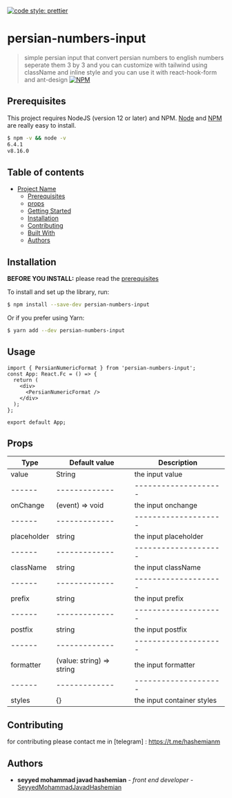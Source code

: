 [![code style: prettier](https://img.shields.io/badge/code_style-prettier-ff69b4.svg?style=flat-square)](https://github.com/prettier/prettier)

# persian-numbers-input

> simple persian input that convert persian numbers to english numbers seperate them 3 by 3 and you can customize with tailwind using className and inline style and you can use it with react-hook-form and ant-design
> [![NPM](https://img.shields.io/npm/v/persian-numbers-input.svg)](https://www.npmjs.com/package/persian-numbers-input)

## Prerequisites

This project requires NodeJS (version 12 or later) and NPM.
[Node](http://nodejs.org/) and [NPM](https://npmjs.org/) are really easy to install.

```sh
$ npm -v && node -v
6.4.1
v8.16.0
```

## Table of contents

- [Project Name](#project-name)
  - [Prerequisites](#prerequisites)
  - [props](#props)
  - [Getting Started](#getting-started)
  - [Installation](#installation)
  - [Contributing](#contributing)
  - [Built With](#built-with)
  - [Authors](#authors)

## Installation

**BEFORE YOU INSTALL:** please read the [prerequisites](#prerequisites)

To install and set up the library, run:

```sh
$ npm install --save-dev persian-numbers-input
```

Or if you prefer using Yarn:

```sh
$ yarn add --dev persian-numbers-input
```

## Usage

```tsx
import { PersianNumericFormat } from 'persian-numbers-input';
const App: React.Fc = () => {
  return (
    <div>
      <PersianNumericFormat />
    </div>
  );
};

export default App;
```

## Props

| Type        | Default value             | Description                |
| ----------- | ------------------------- | -------------------------- |
| value       | String                    | the input value            |
| ------      | -------------             | --------------------       |
| onChange    | (event) => void           | the input onchange         |
| ------      | -------------             | --------------------       |
| placeholder | string                    | the input placeholder      |
| ------      | -------------             | --------------------       |
| className   | string                    | the input className        |
| ------      | -------------             | --------------------       |
| prefix      | string                    | the input prefix           |
| ------      | -------------             | --------------------       |
| postfix     | string                    | the input postfix          |
| ------      | -------------             | --------------------       |
| formatter   | (value: string) => string | the input formatter        |
| ------      | -------------             | --------------------       |
| styles      | {}                        | the input container styles |

## Contributing

for contributing please contact me in [telegram] : https://t.me/hashemianm

## Authors

- **seyyed mohammad javad hashemian** - _front end developer_ - [SeyyedMohammadJavadHashemian](https://github.com/mjhashemian)
